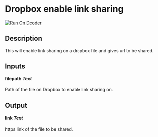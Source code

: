 # Dropbox enable link sharing

[![Run On Dcoder](https://static-content.dcoder.tech/dcoder-assets/run-on-dcoder.svg)](https://code.dcoder.tech/feed/block/6152f052727b0ec6443f1c62)

## Description

This will enable link sharing on a dropbox file and gives url to be shared.

## Inputs

#### **filepath** _Text_

Path of the file on Dropbox to enable link sharing on.

## Output

#### **link** _Text_

https link of the file to be shared.
